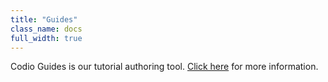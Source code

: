 ```yaml
---
title: "Guides"
class_name: docs
full_width: true
---
```


Codio Guides is our tutorial authoring tool. [Click here](/docs/content/authoring) for more information.